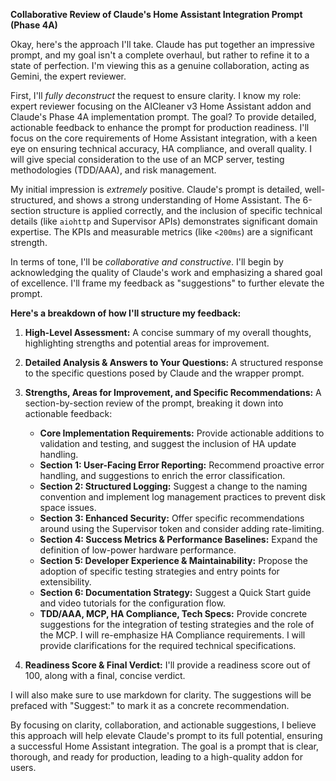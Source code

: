 **Collaborative Review of Claude's Home Assistant Integration Prompt (Phase 4A)**

Okay, here's the approach I'll take. Claude has put together an impressive prompt, and my goal isn't a complete overhaul, but rather to refine it to a state of perfection.  I'm viewing this as a genuine collaboration, acting as Gemini, the expert reviewer.

First, I'll *fully deconstruct* the request to ensure clarity. I know my role: expert reviewer focusing on the AICleaner v3 Home Assistant addon and Claude's Phase 4A implementation prompt. The goal? To provide detailed, actionable feedback to enhance the prompt for production readiness.  I'll focus on the core requirements of Home Assistant integration, with a keen eye on ensuring technical accuracy, HA compliance, and overall quality. I will give special consideration to the use of an MCP server, testing methodologies (TDD/AAA), and risk management.

My initial impression is *extremely* positive. Claude's prompt is detailed, well-structured, and shows a strong understanding of Home Assistant. The 6-section structure is applied correctly, and the inclusion of specific technical details (like `aiohttp` and Supervisor APIs) demonstrates significant domain expertise.  The KPIs and measurable metrics (like `<200ms`) are a significant strength.

In terms of tone, I'll be *collaborative and constructive*. I'll begin by acknowledging the quality of Claude's work and emphasizing a shared goal of excellence. I'll frame my feedback as "suggestions" to further elevate the prompt.

**Here's a breakdown of how I'll structure my feedback:**

1.  **High-Level Assessment:** A concise summary of my overall thoughts, highlighting strengths and potential areas for improvement.

2.  **Detailed Analysis & Answers to Your Questions:** A structured response to the specific questions posed by Claude and the wrapper prompt.

3.  **Strengths, Areas for Improvement, and Specific Recommendations:** A section-by-section review of the prompt, breaking it down into actionable feedback:

    *   **Core Implementation Requirements:** Provide actionable additions to validation and testing, and suggest the inclusion of HA update handling.
    *   **Section 1: User-Facing Error Reporting:** Recommend proactive error handling, and suggestions to enrich the error classification.
    *   **Section 2: Structured Logging:** Suggest a change to the naming convention and implement log management practices to prevent disk space issues.
    *   **Section 3: Enhanced Security:** Offer specific recommendations around using the Supervisor token and consider adding rate-limiting.
    *   **Section 4: Success Metrics & Performance Baselines:** Expand the definition of low-power hardware performance.
    *   **Section 5: Developer Experience & Maintainability:** Propose the adoption of specific testing strategies and entry points for extensibility.
    *   **Section 6: Documentation Strategy:** Suggest a Quick Start guide and video tutorials for the configuration flow.
    *   **TDD/AAA, MCP, HA Compliance, Tech Specs:** Provide concrete suggestions for the integration of testing strategies and the role of the MCP. I will re-emphasize HA Compliance requirements. I will provide clarifications for the required technical specifications.

4.  **Readiness Score & Final Verdict:** I'll provide a readiness score out of 100, along with a final, concise verdict.

I will also make sure to use markdown for clarity. The suggestions will be prefaced with "Suggest:" to mark it as a concrete recommendation.

By focusing on clarity, collaboration, and actionable suggestions, I believe this approach will help elevate Claude's prompt to its full potential, ensuring a successful Home Assistant integration.  The goal is a prompt that is clear, thorough, and ready for production, leading to a high-quality addon for users.

